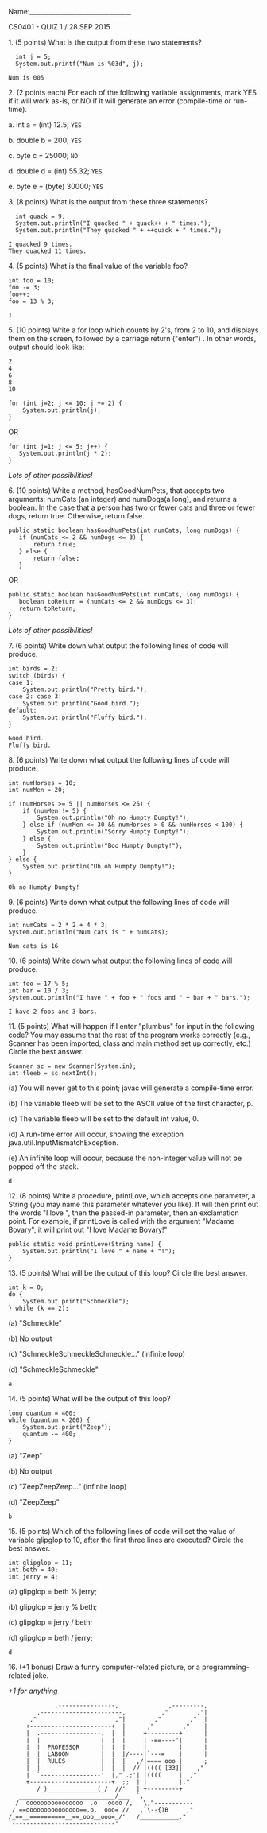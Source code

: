 Name:________________________________

CS0401 - QUIZ 1 / 28 SEP 2015

1\. (5 points) What is the output from these two statements?  

```
  int j = 5;
  System.out.printf("Num is %03d", j);
```


```
Num is 005
```


2\. (2 points each) For each of the following variable assignments, mark YES if it will work as-is, or NO if it will generate an error (compile-time or run-time).  

a. int a = (int) 12.5; `YES`

b. double b = 200; `YES`

c. byte c = 25000; `NO`

d. double d = (int) 55.32; `YES`

e. byte e = (byte) 30000; `YES`

3\. (8 points) What is the output from these three statements?

```
  int quack = 9;
  System.out.println("I quacked " + quack++ + " times.");
  System.out.println("They quacked " + ++quack + " times.");
```

```
I quacked 9 times.
They quacked 11 times.
```


4\. (5 points) What is the final value of the variable foo?

```
int foo = 10;
foo -= 3;
foo++;
foo = 13 % 3;
```

```
1
```

5\. (10 points) Write a for loop which counts by 2's, from 2 to 10, and displays them on the screen, followed by a carriage return ("enter") .  In other words, output should look like:
```
2
4
6
8
10
```

```
for (int j=2; j <= 10; j += 2) {
    System.out.println(j);
}
```

OR

```
for (int j=1; j <= 5; j++) {
   System.out.println(j * 2);
}
```

_Lots of other possibilities!_


6\. (10 points) Write a method, hasGoodNumPets, that accepts two arguments: numCats (an integer) and numDogs(a long), and returns a boolean.  In the case that a person has two or fewer cats and three or fewer dogs, return true.  Otherwise, return false.

```
public static boolean hasGoodNumPets(int numCats, long numDogs) {
   if (numCats <= 2 && numDogs <= 3) {
       return true;
   } else {
       return false;
   }
```

OR

```
public static boolean hasGoodNumPets(int numCats, long numDogs) {
   boolean toReturn = (numCats <= 2 && numDogs <= 3);
   return toReturn;
}
```

_Lots of other possibilities!_


7\. (6 points) Write down what output the following lines of code will produce.

```
int birds = 2;
switch (birds) {
case 1:
    System.out.println("Pretty bird.");
case 2: case 3:
    System.out.println("Good bird.");
default:
    System.out.println("Fluffy bird.");
}
```

```
Good bird.
Fluffy bird.
```

8\. (6 points) Write down what output the following lines of code will produce.

```
int numHorses = 10;
int numMen = 20;

if (numHorses >= 5 || numHorses <= 25) {
    if (numMen != 5) {
        System.out.println("Oh no Humpty Dumpty!");
    } else if (numMen <= 30 && numHorses > 0 && numHorses < 100) {
        System.out.println("Sorry Humpty Dumpty!");
    } else {
        System.out.println("Boo Humpty Dumpty!");
    }
} else {
    System.out.println("Uh oh Humpty Dumpty!");
}
```
    
```
Oh no Humpty Dumpty!
```


9\. (6 points) Write down what output the following lines of code will produce.

```
int numCats = 2 * 2 + 4 * 3;
System.out.println("Num cats is " + numCats);
```

```
Num cats is 16
```


10\. (6 points) Write down what output the following lines of code will produce.

```
int foo = 17 % 5;
int bar = 10 / 3;
System.out.println("I have " + foo + " foos and " + bar + " bars.");
```

```
I have 2 foos and 3 bars.
```


11\. (5 points) What will happen if I enter "plumbus" for input in the following code?  You may assume that the rest of the program works correctly (e.g., Scanner has been imported, class and main method set up correctly, etc.) Circle the best answer.

```
Scanner sc = new Scanner(System.in);
int fleeb = sc.nextInt();
```

(a) You will never get to this point; javac will generate a compile-time error.

(b) The variable fleeb will be set to the ASCII value of the first character, p.

(c) The variable fleeb will be set to the default int value, 0.

(d) A run-time error will occur, showing the exception java.util.InputMismatchException.

(e) An infinite loop will occur, because the non-integer value will not be popped off the stack.

```
d
```


12\. (8 points) Write a procedure, printLove, which accepts one parameter, a String (you may name this parameter whatever you like).  It will then print out the words "I love ", then the passed-in parameter, then an exclamation point.  For example, if printLove is called with the argument "Madame Bovary", it will print out "I love Madame Bovary!"

```
public static void printLove(String name) {
    System.out.println("I love " + name + "!");
}
```

13\. (5 points) What will be the output of this loop?  Circle the best answer.

```
int k = 0;
do {
    System.out.print("Schmeckle");
} while (k == 2);
```

(a) "Schmeckle"

(b) No output

(c) "SchmeckleSchmeckleSchmeckle..." (infinite loop)

(d) "SchmeckleSchmeckle"


```
a
```

14\. (5 points) What will be the output of this loop?

```
long quantum = 400;
while (quantum < 200) {
    System.out.print("Zeep");
    quantum -= 400;
}
```

(a) "Zeep"

(b) No output

(c) "ZeepZeepZeep..." (infinite loop)

(d) "ZeepZeep"


```
b
```

15\. (5 points) Which of the following lines of code will set the value of variable glipglop to 10, after the first three lines are executed?  Circle the best answer.

```
int glipglop = 11;
int beth = 40;
int jerry = 4;
```

(a) glipglop = beth % jerry;

(b) glipglop = jerry % beth;

(c) glipglop = jerry / beth;

(d) glipglop = beth / jerry;

```
d
```

16\. (+1 bonus) Draw a funny computer-related picture, or a programming-related joke.

_+1 for anything_

```
             ,----------------,              ,---------,
        ,-----------------------,          ,"        ,"|
      ,"                      ,"|        ,"        ,"  |
     +-----------------------+  |      ,"        ,"    |
     |  .-----------------.  |  |     +---------+      |
     |  |                 |  |  |     | -==----'|      |
     |  |  PROFESSOR      |  |  |     |         |      |
     |  |  LABOON         |  |  |/----|`---=    |      |
     |  |  RULES          |  |  |   ,/|==== ooo |      ;
     |  |                 |  |  |  // |(((( [33]|    ,"
     |  `-----------------'  |," .;'| |((((     |  ,"
     +-----------------------+  ;;  | |         |,"
        /_)______________(_/  //'   | +---------+
   ___________________________/___  `,
  /  oooooooooooooooo  .o.  oooo /,   \,"-----------
 / ==ooooooooooooooo==.o.  ooo= //   ,`\--{)B     ,"
/_==__==========__==_ooo__ooo=_/'   /___________,"
`-----------------------------'
```

